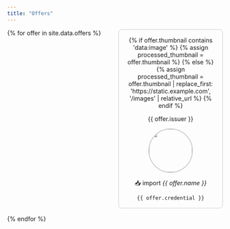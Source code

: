 ```yaml
---
title: "Offers"
---
```

<style>
/** Three per row, circular images, Import text below it. Hover icon a indicates interaction. **/
.offer-grid {
  display: grid;
  grid-template-columns: repeat(auto-fill, minmax(200px, 1fr));
  gap: 1rem;
}
.certificate {
  display: flex;
  flex-direction: column;
  align-items: center;

  border: 1px solid #ccc;
  border-radius: 0.5rem;
  padding: 1rem;
  text-align: center;

  transition: transform 0.2s;

  cursor: pointer;
}
.certificate:hover {
  transform: scale(1.1);
}
.certificate a {
  text-decoration: none;
}
.certificate img {
  width: 100px;
  height: 100px;
  overflow: hidden;
  border-radius: 50%;
  border: 2px solid #ccc;
  object-fit: cover;
  object-position: center;
  text-align: center;
}
.certificate code {
  width: 100%;
  overflow: hidden;
  text-overflow: ellipsis;
  box-shadow: none;
}
dialog {
  border: 1px solid #ccc;
  border-radius: 0.5rem;
  padding: 3rem;
  text-align: center;
}
dialog p {
  margin: 0 0 1rem;
}
dialog img {
  display: block;
  width: 100%;
  height: auto;
  margin: 0 0 1rem;
}
dialog .clipboard {
  font-family: monospace;
  overflow-x: auto;
}
dialog button.icon {
  background: none;
  border: none;
  cursor: pointer;
  font-size: 1.5rem;
  color: #333;
}
dialog form {
  background-color: #fff;
}
::backdrop {
  background-color: rgba(0, 0, 0, 0.5);
}
</style>
<script>
document.addEventListener('DOMContentLoaded', function () {
   document.querySelectorAll('[data-modal]').forEach(function (opener) {
      opener.addEventListener('click', function (event) {
         event.preventDefault();
         var dialog = document.getElementById(opener.dataset.modal);
         dialog.showModal();
      });
   });
   document.querySelectorAll('dialog button.copy').forEach(function (copyButton) {
      copyButton.addEventListener('click', function (event) {
        event.preventDefault();
        var offerCode = copyButton.previousElementSibling;
        navigator.clipboard.writeText(offerCode.textContent).then(function() {
          copyButton.textContent = '✅ Copied!';
          setTimeout(function() {
            copyButton.textContent = '📋';
          }, 2000);
        }).catch(function(err) {
          console.error('Failed to copy: ', err);
        });
      });
   });
});
</script>

<div class="offer-grid">
  {% for offer in site.data.offers %}
  <div class="certificate" data-modal="{{offer.offer_json.id}}">
    {% if offer.thumbnail contains 'data:image' %}
      {% assign processed_thumbnail = offer.thumbnail %}
    {% else %}
      {% assign processed_thumbnail = offer.thumbnail | replace_first: 'https://static.example.com', '/images' | relative_url %}
    {% endif %}
    <p class="issuer">{{ offer.issuer }}</p>
    <img src="{{processed_thumbnail}}" alt=""/>
    <p class="title"> 📥 import <em>{{ offer.name }}</em></p>
    <code title="{{offer.credential}}">{{ offer.credential }}</code>
    
  </div>
  <dialog id="{{ offer.offer_json.id }}">
    <p>Import <em>{{ offer.name }}</em> into your wallet</p>
    <img src="{{ offer.offer_png | relative_url }}" alt="{{ offer.offer_json.id }}">
    <code class="clipboard">{{ offer.offer_json.uri }}</code>
    <button class="icon copy" aria-label="Copy this offer">📋</button>
    <form method="dialog">
      <button type="submit" autofocus>Close</button>
    </form>
  </dialog>
  {% endfor %}
</div>
